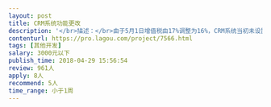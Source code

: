 ```yaml
---                
layout: post       
title: CRM系统功能更改           
description: '</br>描述：</br>由于5月1日增值税由17%调整为16%，CRM系统当初未设置调整税率的功能按钮，现在需要将该功能做到后台。</br>'     
contenturl: https://pro.lagou.com/project/7566.html      
tags: [其他开发]            
salary: 3000元以下          
publish_time: 2018-04-29 15:56:54         
review: 961人                   
apply: 8人                   
recommend: 5人                   
time_range: 小于1周              
---                 
```

